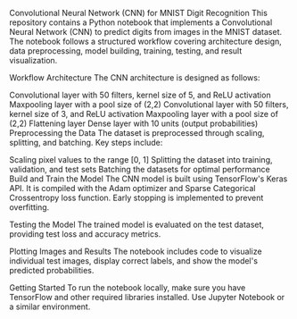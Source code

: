 Convolutional Neural Network (CNN) for MNIST Digit Recognition
This repository contains a Python notebook that implements a Convolutional Neural Network (CNN) to predict digits from images in the MNIST dataset. The notebook follows a structured workflow covering architecture design, data preprocessing, model building, training, testing, and result visualization.

Workflow
Architecture
The CNN architecture is designed as follows:

Convolutional layer with 50 filters, kernel size of 5, and ReLU activation
Maxpooling layer with a pool size of (2,2)
Convolutional layer with 50 filters, kernel size of 3, and ReLU activation
Maxpooling layer with a pool size of (2,2)
Flattening layer
Dense layer with 10 units (output probabilities)
Preprocessing the Data
The dataset is preprocessed through scaling, splitting, and batching. Key steps include:

Scaling pixel values to the range [0, 1]
Splitting the dataset into training, validation, and test sets
Batching the datasets for optimal performance
Build and Train the Model
The CNN model is built using TensorFlow's Keras API. It is compiled with the Adam optimizer and Sparse Categorical Crossentropy loss function. Early stopping is implemented to prevent overfitting.

Testing the Model
The trained model is evaluated on the test dataset, providing test loss and accuracy metrics.

Plotting Images and Results
The notebook includes code to visualize individual test images, display correct labels, and show the model's predicted probabilities.

Getting Started
To run the notebook locally, make sure you have TensorFlow and other required libraries installed. Use Jupyter Notebook or a similar environment.
